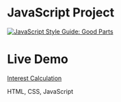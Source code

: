 # JavaScript Project

[![JavaScript Style Guide: Good Parts](https://img.shields.io/badge/code%20style-goodparts-brightgreen.svg?style=flat)](https://github.com/dwyl/goodparts "JavaScript The Good Parts")

<h1>Live Demo</h1>
<a href="https://interest.comp-u-media.nl" target="_blank">Interest Calculation</a>

HTML, CSS, JavaScript
